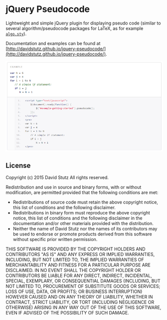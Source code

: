 # jQuery Pseudocode

Lightweight and simple jQuery plugin for displaying pseudo code (similar to several algorithm/pseudocode packages for LaTeX, as for example [`algo.sty`](https://github.com/davidstutz/latex-resources/tree/master/packages)).

Documentation and examples can be found at [http://davidstutz.github.io/jquery-pseudocode/](http://davidstutz.github.io/jquery-pseudocode/).

![Example pseudocode.](example.png?raw=true "Example pseudocode.")

## License

Copyright (c) 2015 David Stutz
All rights reserved.

Redistribution and use in source and binary forms, with or without modification, are permitted provided that the following conditions are met:

* Redistributions of source code must retain the above copyright notice, this list of conditions and the following disclaimer.
* Redistributions in binary form must reproduce the above copyright notice, this list of conditions and the following disclaimer in the documentation and/or other materials provided with the distribution.
* Neither the name of David Stutz nor the names of its contributors may be used to endorse or promote products derived from this software without specific prior written permission.

THIS SOFTWARE IS PROVIDED BY THE COPYRIGHT HOLDERS AND CONTRIBUTORS "AS IS" AND ANY EXPRESS OR IMPLIED WARRANTIES, INCLUDING, BUT NOT LIMITED TO, THE IMPLIED WARRANTIES OF MERCHANTABILITY AND FITNESS FOR A PARTICULAR PURPOSE ARE DISCLAIMED. IN NO EVENT SHALL THE COPYRIGHT HOLDER OR CONTRIBUTORS BE LIABLE FOR ANY DIRECT, INDIRECT, INCIDENTAL, SPECIAL, EXEMPLARY, OR CONSEQUENTIAL DAMAGES (INCLUDING, BUT NOT LIMITED TO, PROCUREMENT OF SUBSTITUTE GOODS OR SERVICES; LOSS OF USE, DATA, OR PROFITS; OR BUSINESS INTERRUPTION) HOWEVER CAUSED AND ON ANY THEORY OF LIABILITY, WHETHER IN CONTRACT, STRICT LIABILITY, OR TORT (INCLUDING NEGLIGENCE OR OTHERWISE) ARISING IN ANY WAY OUT OF THE USE OF THIS SOFTWARE, EVEN IF ADVISED OF THE POSSIBILITY OF SUCH DAMAGE.